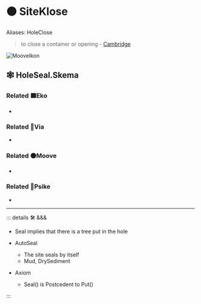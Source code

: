 # 🟠 <mooves>SiteKlose</mooves>

Aliases: HoleClose

> to close a container or opening - [Cambridge](https://dictionary.cambridge.org/dictionary/english/seal)

![MooveIkon](/BetaIkon/Mooves_Ikon.png)

## 🕸 HoleSeal.Skema

### Related 🟩<ekos>Eko</ekos>

-

### Related 🔻<via>Via</via>

-

### Related 🟠<mooves>Moove</mooves>

-

### Related 💜<psike>Psike</psike>

-

---

<!-- =================================================== -->
<!-- =================================================== -->
<!-- =================================================== -->
<!-- =================================================== -->
<!-- =================================================== -->
::: details 🛠 <dev>&&&</dev>

- Seal implies that there is a tree put in the hole
- AutoSeal
    - The site seals by itself
    - Mud, DrySediment

- Axiom
    - Seal() is Postcedent to Put()

:::
